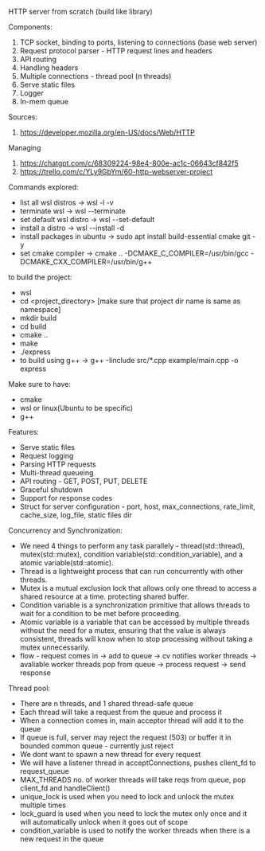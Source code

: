 <!-- /notes.md -->

HTTP server from scratch
(build like library)

Components:
1. TCP socket, binding to ports, listening to connections (base web server)
2. Request protocol parser - HTTP request lines and headers
3. API routing 
4. Handling headers
5. Multiple connections - thread pool (n threads) 
6. Serve static files
7. Logger
8. In-mem queue

Sources: 
1. https://developer.mozilla.org/en-US/docs/Web/HTTP


Managing
1. https://chatgpt.com/c/68309224-98e4-800e-ac1c-06643cf842f5
2. https://trello.com/c/YLy9GbYm/60-http-webserver-project


Commands explored:
- list all wsl distros -> wsl -l -v
- terminate wsl -> wsl --terminate <distro>
- set default wsl distro -> wsl --set-default <distro>
- install a distro -> wsl --install -d <distro>
- install packages in ubuntu -> sudo apt install build-essential cmake git -y
- set cmake compiler -> cmake .. -DCMAKE_C_COMPILER=/usr/bin/gcc -DCMAKE_CXX_COMPILER=/usr/bin/g++

to build the project:
- wsl
- cd <project_directory> [make sure that project dir name is same as namespace]
- mkdir build
- cd build
- cmake ..
- make
- ./express
- to build using g++ -> g++ -Iinclude src/*.cpp example/main.cpp -o express

Make sure to have:
- cmake
- wsl or linux(Ubuntu to be specific)
- g++

Features:
- Serve static files
- Request logging 
- Parsing HTTP requests
- Multi-thread queueing
- API routing - GET, POST, PUT, DELETE
- Graceful shutdown
- Support for response codes
- Struct for server configuration - port, host, max_connections, rate_limit, cache_size, log_file, static files dir

Concurrency and Synchronization:
- We need 4 things to perform any task parallely - thread(std::thread), mutex(std::mutex), condition variable(std::condition_variable), and a atomic variable(std::atomic<bool>).
- Thread is a lightweight process that can run concurrently with other threads.
- Mutex is a mutual exclusion lock that allows only one thread to access a shared resource at a time. protecting shared buffer.
- Condition variable is a synchronization primitive that allows threads to wait for a condition to be met before proceeding.
- Atomic variable is a variable that can be accessed by multiple threads without the need for a mutex, ensuring that the value is always consistent, threads will know when to stop processing without taking a mutex unnecessarily.
- flow - request comes in -> add to queue -> cv notifies worker threads -> avaliable worker threads pop from queue -> process request   -> send response    

Thread pool:
- There are n threads, and 1 shared thread-safe queue
- Each thread will take a request from the queue and process it
- When a connection comes in, main acceptor thread will add it to the queue
- If queue is full, server may reject the request (503) or buffer it in bounded common queue - currently just reject
- We dont want to spawn a new thread for every request
- We will have a listener thread in acceptConnections, pushes client_fd to request_queue
- MAX_THREADS no. of worker threads will take reqs from queue, pop client_fd and handleClient()
- unique_lock is used when you need to lock and unlock the mutex multiple times
- lock_guard is used when you need to lock the mutex only once and it will automatically unlock when it goes out of scope  
- condition_variable is used to notify the worker threads when there is a new request in the queue
